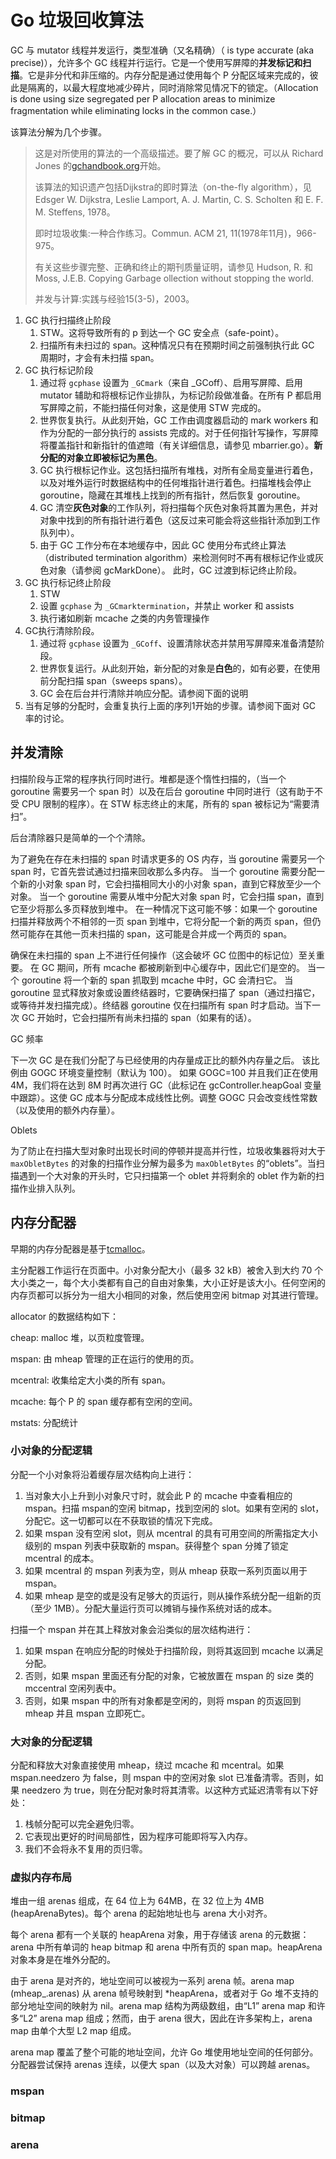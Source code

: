 # Go 垃圾回收算法

GC 与 mutator 线程并发运行，类型准确（又名精确）（ is type accurate (aka precise)），允许多个 GC 线程并行运行。它是一个使用写屏障的**并发标记和扫描**。它是非分代和非压缩的。内存分配是通过使用每个 P 分配区域来完成的，彼此是隔离的，以最大程度地减少碎片，同时消除常见情况下的锁定。（Allocation is done using size segregated per P allocation areas to minimize fragmentation while eliminating locks in the common case.）

该算法分解为几个步骤。

> 这是对所使用的算法的一个高级描述。要了解 GC 的概况，可以从 Richard Jones 的[gchandbook.org](https://gchandbook.org/)开始。
>
> 该算法的知识遗产包括Dijkstra的即时算法（on-the-fly algorithm），见 Edsger W. Dijkstra, Leslie Lamport, A. J. Martin, C. S. Scholten 和 E. F. M. Steffens, 1978。
>
> 即时垃圾收集:一种合作练习。Commun. ACM 21, 11(1978年11月)，966-975。
>
> 有关这些步骤完整、正确和终止的期刊质量证明，请参见 Hudson, R. 和 Moss, J.E.B. Copying Garbage ollection without stopping the world.
>
> 并发与计算:实践与经验15(3-5)，2003。

1. GC 执行扫描终止阶段
   1. STW。这将导致所有的 p 到达一个 GC 安全点（safe-point）。
   2. 扫描所有未扫过的 span。这种情况只有在预期时间之前强制执行此 GC 周期时，才会有未扫描 span。
2. GC 执行标记阶段
   1. 通过将 `gcphase` 设置为 `_GCmark`（来自 _GCoff）、启用写屏障、启用 mutator 辅助和将根标记作业排队，为标记阶段做准备。在所有 P 都启用写屏障之前，不能扫描任何对象，这是使用 STW 完成的。
   2. 世界恢复执行。从此刻开始，GC 工作由调度器启动的 mark workers 和作为分配的一部分执行的 assists 完成的。对于任何指针写操作，写屏障将覆盖指针和新指针的值遮暗（有关详细信息，请参见 mbarrier.go）。**新分配的对象立即被标记为黑色**。
   3. GC 执行根标记作业。这包括扫描所有堆栈，对所有全局变量进行着色，以及对堆外运行时数据结构中的任何堆指针进行着色。扫描堆栈会停止 goroutine，隐藏在其堆栈上找到的所有指针，然后恢复 goroutine。
   4. GC 清空**灰色对象**的工作队列，将扫描每个灰色对象将其置为黑色，并对对象中找到的所有指针进行着色（这反过来可能会将这些指针添加到工作队列中）。
   5. 由于 GC 工作分布在本地缓存中，因此 GC 使用分布式终止算法（distributed termination algorithm）来检测何时不再有根标记作业或灰色对象（请参阅 gcMarkDone）。 此时，GC 过渡到标记终止阶段。
3. GC 执行标记终止阶段
   1. STW
   2. 设置 `gcphase` 为 `_GCmarktermination`，并禁止 worker 和 assists
   3. 执行诸如刷新 mcache 之类的内务管理操作
4. GC执行清除阶段。
   1. 通过将 `gcphase` 设置为 `_GCoff`、设置清除状态并禁用写屏障来准备清楚阶段。
   2. 世界恢复运行。从此刻开始，新分配的对象是**白色**的，如有必要，在使用前分配扫描 span（sweeps spans）。
   3. GC 会在后台并行清除并响应分配。请参阅下面的说明
5. 当有足够的分配时，会重复执行上面的序列1开始的步骤。请参阅下面对 GC 率的讨论。

## 并发清除

扫描阶段与正常的程序执行同时进行。堆都是逐个惰性扫描的，（当一个 goroutine 需要另一个 span 时）以及在后台 goroutine 中同时进行（这有助于不受 CPU 限制的程序）。在 STW 标志终止的末尾，所有的 span 被标记为“需要清扫”。

后台清除器只是简单的一个个清除。

为了避免在存在未扫描的 span 时请求更多的 OS 内存，当 goroutine 需要另一个 span 时，它首先尝试通过扫描来回收那么多内存。 当一个 goroutine 需要分配一个新的小对象 span 时，它会扫描相同大小的小对象 span，直到它释放至少一个对象。 当一个 goroutine 需要从堆中分配大对象 span 时，它会扫描 span，直到它至少将那么多页释放到堆中。 在一种情况下这可能不够：如果一个 goroutine 扫描并释放两个不相邻的一页 span 到堆中，它将分配一个新的两页 span，但仍然可能存在其他一页未扫描的 span，这可能是合并成一个两页的 span。

确保在未扫描的 span 上不进行任何操作（这会破坏 GC 位图中的标记位）至关重要。 在 GC 期间，所有 mcache 都被刷新到中心缓存中，因此它们是空的。 当一个 goroutine 将一个新的 span 抓取到 mcache 中时，GC 会清扫它。 当 goroutine 显式释放对象或设置终结器时，它要确保扫描了 span（通过扫描它，或等待并发扫描完成）。终结器 goroutine 仅在扫描所有 span 时才启动。当下一次 GC 开始时，它会扫描所有尚未扫描的 span（如果有的话）。

GC 频率

下一次 GC 是在我们分配了与已经使用的内存量成正比的额外内存量之后。 该比例由 GOGC 环境变量控制（默认为 100）。 如果 GOGC=100 并且我们正在使用 4M，我们将在达到 8M 时再次进行 GC（此标记在 gcController.heapGoal 变量中跟踪）。这使 GC 成本与分配成本成线性比例。调整 GOGC 只会改变线性常数（以及使用的额外内存量）。

Oblets

为了防止在扫描大型对象时出现长时间的停顿并提高并行性，垃圾收集器将对大于 `maxObletBytes` 的对象的扫描作业分解为最多为 `maxObletBytes` 的“oblets”。当扫描遇到一个大对象的开头时，它只扫描第一个 oblet 并将剩余的 oblet 作为新的扫描作业排入队列。

## 内存分配器

早期的内存分配器是基于[tcmalloc](http://goog-perftools.sourceforge.net/doc/tcmalloc.html)。

主分配器工作运行在页面中。小对象分配大小（最多 32 kB）被舍入到大约 70 个大小类之一，每个大小类都有自己的自由对象集，大小正好是该大小。任何空闲的内存页都可以拆分为一组大小相同的对象，然后使用空闲 bitmap 对其进行管理。

allocator 的数据结构如下：

cheap: malloc 堆，以页粒度管理。

mspan: 由 mheap 管理的正在运行的使用的页。

mcentral: 收集给定大小类的所有 span。

mcache: 每个 P 的 span 缓存都有空闲的空间。

mstats: 分配统计

### 小对象的分配逻辑

分配一个小对象将沿着缓存层次结构向上进行：

1. 当对象大小上升到小对象尺寸时，就会此 P 的 mcache 中查看相应的 mspan。扫描 mspan的空闲 bitmap，找到空闲的 slot。如果有空闲的 slot，分配它。这一切都可以在不获取锁的情况下完成。
2. 如果 mspan 没有空闲 slot，则从 mcentral 的具有可用空间的所需指定大小级别的 mspan 列表中获取新的 mspan。获得整个 span 分摊了锁定 mcentral 的成本。
3. 如果 mcentral 的 mspan 列表为空，则从 mheap 获取一系列页面以用于 mspan。
4. 如果 mheap 是空的或是没有足够大的页运行，则从操作系统分配一组新的页（至少 1MB）。分配大量运行页可以摊销与操作系统对话的成本。

扫描一个 mspan 并在其上释放对象会沿类似的层次结构进行：

1. 如果 mspan 在响应分配的时候处于扫描阶段，则将其返回到 mcache 以满足分配。 
2. 否则，如果 mspan 里面还有分配的对象，它被放置在 mspan 的 size 类的 mccentral 空闲列表中。
3. 否则，如果 mspan 中的所有对象都是空闲的，则将 mspan 的页返回到 mheap 并且 mspan 立即死亡。

### 大对象的分配逻辑

分配和释放大对象直接使用 mheap，绕过 mcache 和 mcentral。如果 mspan.needzero 为 false，则 mspan 中的空闲对象 slot 已准备清零。否则，如果 needzero 为 true，则在分配对象时将其清零。以这种方式延迟清零有以下好处： 

1. 栈帧分配可以完全避免归零。
2. 它表现出更好的时间局部性，因为程序可能即将写入内存。 
3. 我们不会将永不复用的页归零。

### 虚拟内存布局

堆由一组 arenas 组成，在 64 位上为 64MB，在 32 位上为 4MB (heapArenaBytes)。每个 arena 的起始地址也与 arena 大小对齐。

每个 arena 都有一个关联的 heapArena 对象，用于存储该 arena 的元数据：arena 中所有单词的 heap bitmap 和 arena 中所有页的 span map。heapArena 对象本身是在堆外分配的。

由于 arena 是对齐的，地址空间可以被视为一系列 arena 帧。arena map (mheap_.arenas) 从 arena 帧号映射到 *heapArena，或者对于 Go 堆不支持的部分地址空间的映射为 nil。arena map 结构为两级数组，由“L1” arena map 和许多“L2” arena map 组成；然而，由于 arena 很大，因此在许多架构上，arena map 由单个大型 L2 map 组成。

arena map 覆盖了整个可能的地址空间，允许 Go 堆使用地址空间的任何部分。分配器尝试保持 arenas 连续，以便大 span（以及大对象）可以跨越 arenas。

### mspan

### bitmap

### arena
